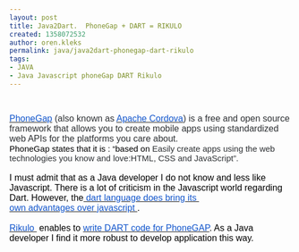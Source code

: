 ```yaml
---
layout: post
title: Java2Dart.  PhoneGap + DART = RIKULO
created: 1358072532
author: oren.kleks
permalink: java/java2dart-phonegap-dart-rikulo
tags:
- JAVA
- Java Javascript phoneGap DART Rikulo
---
```

<p>&nbsp;</p>
<p><b id="internal-source-marker_0.3225638126023114" style="color: rgb(0, 0, 0); font-family: 'Times New Roman'; font-size: medium; line-height: normal; font-weight: normal;"><b id="internal-source-marker_0.3225638126023114" style="font-weight: normal;"><a href="http://phonegap.com/"><span style="font-size: 16px; font-family: Arial; color: rgb(17, 85, 204); vertical-align: baseline; white-space: pre-wrap;">PhoneGap</span></a><span style="font-size: 16px; font-family: Arial; color: rgb(45, 48, 51); vertical-align: baseline; white-space: pre-wrap;"> (also known as </span><a href="http://cordova.apache.org/"><span style="font-size: 16px; font-family: Arial; color: rgb(17, 85, 204); vertical-align: baseline; white-space: pre-wrap;">Apache Cordova</span></a><span style="font-size: 16px; font-family: Arial; color: rgb(45, 48, 51); vertical-align: baseline; white-space: pre-wrap;">) is a free and open source framework that allows you to create mobile apps using standardized web APIs for the platforms you care about.</span><br />
<span style="font-size: 15px; font-family: Arial; vertical-align: baseline; white-space: pre-wrap;">PhoneGap states that it is : &ldquo;based on </span><span style="font-size: 15px; font-family: Arial; color: rgb(45, 48, 51); vertical-align: baseline; white-space: pre-wrap;">Easily create apps using the web technologies you know and love:HTML, CSS and JavaScript&rdquo;.</span><br />
<br />
<span style="font-size: 16px; font-family: Arial; vertical-align: baseline; white-space: pre-wrap;">I must admit that as a Java developer I do not know and less like Javascript. There is a lot of criticism in the Javascript world regarding Dart. However, the</span><a href="http://www.grobmeier.de/10-reasons-why-dart-is-cooler-than-javascript-03012012.html#.UL0kXuT7J8E"><span style="font-size: 16px; font-family: Arial; color: rgb(17, 85, 204); vertical-align: baseline; white-space: pre-wrap;"> dart language does bring its </span></a><br />
<a href="http://www.grobmeier.de/10-reasons-why-dart-is-cooler-than-javascript-03012012.html#.UL0kXuT7J8E"><span style="font-size: 16px; font-family: Arial; color: rgb(17, 85, 204); vertical-align: baseline; white-space: pre-wrap;">own advantages over javascript </span></a><span style="font-size: 16px; font-family: Arial; vertical-align: baseline; white-space: pre-wrap;">.</span><br />
<br />
<a href="http://rikulo.org/"><span style="font-size: 16px; font-family: Arial; color: rgb(17, 85, 204); vertical-align: baseline; white-space: pre-wrap;">Rikulo </span></a><span style="font-size: 16px; font-family: Arial; vertical-align: baseline; white-space: pre-wrap;">&nbsp;enables to </span><a href="http://docs.rikulo.org/rikulo/latest/Getting_Started/Building_Native_Mobile_Application.html"><span style="font-size: 16px; font-family: Arial; color: rgb(17, 85, 204); vertical-align: baseline; white-space: pre-wrap;">write DART code for PhoneGAP</span></a><span style="font-size: 16px; font-family: Arial; vertical-align: baseline; white-space: pre-wrap;">. As a Java developer I find it more robust to develop application this way.</span></b><span style="font-size: small;"><span style="font-family: Arial;"><br />
</span></span><br />
</b></p>
<p>&nbsp;</p>
<p>&nbsp;</p>
